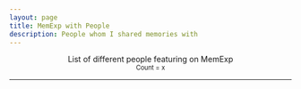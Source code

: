 ```yaml
---
layout: page
title: MemExp with People
description: People whom I shared memories with
---
```


<html>
<head>
    <style>
        .name{
            margin-bottom: 0;
            margin-top: 1.5em;
        }
        .post{
            margin-top: -25px;
        }
        #container{
            width: 100%;
        }
        #even_container{
            width: 48%;
            float: left;
            text-overflow: ellipsis;
            overflow: hidden;
        }
         #odd_container{
            width: 48%;
            float: right;
            text-overflow: ellipsis;
            overflow: hidden;
        }
        .name{
            font-weight:700;
            text-overflow: ellipsis;
            overflow: hidden;
            /* font-size: 15px !important; */
        }
        .post{
            font-size: 15px !important;
        }
        :target {
            background-color: #faa;
        }
        @media (max-width:600px) {
            .dontLoadMobile {
                background-image: none !important;
                display: none;
            }
        }
    </style>
</head>
<body>
    <center>
		<span style="font-size: 1em;">List of different people featuring on MemExp</span><br>
        <span style="font-size: 0.8em;">Count = <span id="count">x</span></span>
	</center>
    <hr>
    <div id="container2">
        <div id="even_container"></div>
        <div id="odd_container"></div>
    </div>
    <script src="https://ajax.googleapis.com/ajax/libs/jquery/3.4.1/jquery.min.js"></script>
    <script type="text/javascript">
        tracker = {}
        tracker = {}
		{% for page in site.travels reversed %}
            {% assign post_number = forloop.index %}
            var post_number = {{post_number}};
            {% assign posts = page.my_arr | split: "|" %}
            {% for post in posts %}
                var para = {{post | jsonify }};
                var splittedAt = para.split("@");
                if(splittedAt.length > 1){
                    for (let index = 1; index < splittedAt.length; index++) {
                        const name = splittedAt[index].split(" ")[0].replace(/(^\s*,)|(,\s*$)/g, '').trim().replace(/\.+$/, "").trim();
                        if(name.length > 0){
                            tracking_object = {
                                "post_number": post_number,
                                "title": {{ page.title | jsonify }},
                                "link": "{{ site.baseurl }}{{ page.url }}",
                                "para_number": {{forloop.index}}
                            }
                            if(name in tracker){
                                tracker[name].push(tracking_object)
                            } else {
                                tracker[name] = [tracking_object]
                            }
                        }
                    }
                }
            {% endfor %}
            if("{{page.layout}}" == "post"){
                var oldTypePostText = "{{ page.content | jsonify | smartify | replace: '</', ''}}";
                var splittedAt = oldTypePostText.split("@");
                if(splittedAt.length > 1){
                    for (let index = 1; index < splittedAt.length; index++) {
                        var name = splittedAt[index].split(" ")[0].split("&")[0].replace(/(^\s*,)|(,\s*$)/g, '').trim().replace(/\.+$/, "").trim()
                        if(name.length > 0){
                            tracking_object = {
                                "post_number": post_number,
                                "title": {{ page.title | jsonify }},
                                "link": "{{ site.baseurl }}{{ page.url }}",
                                "para_number": ""
                            }
                            if(name in tracker){
                                tracker[name].push(tracking_object)
                            } else {
                                tracker[name] = [tracking_object]
                            }
                        }
                    }
                }
            }
        {% endfor %}
        var body_e = $("#even_container");
        var body_o = $("#odd_container");
        var count = 0;
        names = Object.keys(tracker);
        names.sort();
        for(let index = 0; index < names.length; index++){
            var name = names[index];
            var holder = $('<div class="holder" id="holder_'+name+'"></div>')
            var post = $('<div class="post" id="post_'+name+'"></div>')
            var post_numbers = [];
            var post_for_name = 0;
            for(obj in tracker[name]){
                var current_obj = tracker[name][obj];
                var current_post_number = current_obj.post_number;
                var prepend = "";
                if (current_obj.para_number > 0) prepend = "#";
                if(post_numbers.includes(current_post_number)) {
                    //repeated mention on same page
                    post.append("<a href='"+current_obj.link+"#"+current_obj.para_number+"'> "+prepend+current_obj.para_number+"</a>")
                } else {
                    post_numbers.push(current_post_number);
                    post.append("<br><a href='"+current_obj.link+"#"+current_obj.para_number+"'>"+current_obj.title+prepend+current_obj.para_number+"</a>")
                    post_for_name += 1;
                }
            }
            holder.append("<p class='name' id='"+name+"'>"+name+"<span class='dontLoadMobile'> ["+post_for_name+"]</span></p>")
            holder.append(post)
            if(count % 2 == 0){
                body_e.append(holder)
            } else {
                body_o.append(holder)
            }
            count += 1;
        }
        $("#count").html(count);
    </script>
</body>
</html>